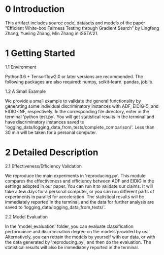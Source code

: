 # 0 Introduction
This artifact includes source code, datasets and models of the paper "Efficient White-box Fairness Testing through Gradient Search" by Lingfeng Zhang, Yueling Zhang, Min Zhang in ISSTA'21.


# 1 Getting Started

1.1 Environment

Python3.6 + Tensorflow2.0 or later versions are recommended.
The following packages are also required: numpy, scikit-learn, pandas, joblib.


1.2 A Small Example

We provide a small example to validate the general functionality by generating some individual discriminatory instances with ADF, EIDIG-5, and EIDIG-INF, respectively. In the corresponding file directory, enter in the terminal 'python test.py'. You will get statistical results in the terminal and have discriminatory instances saved to 'logging_data/logging_data_from_tests/complete_comparison/'. Less than 30 min will be taken for a personal computer.


# 2 Detailed Description

2.1 Effectiveness/Efficiency Validation

We reproduce the main experiments in 'reproducing.py'. This module compares the effectiveness and efficiency between ADF and EIDIG in the settings adopted in our paper. You can run it to validate our claims. It will take a few days for a personal computer, or you can run different parts of experiments in parallel for acceleration. The statistical results will be immediately reported in the terminal, and the data for further analysis are saved to 'logging_data/logging_data_from_tests/'.


2.2 Model Evaluation

In the 'model_evaluation' folder, you can evaluate classification performance and discrimination degree on the models provided by us. Alternatively, you can retrain the models by yourself with our data, or with the data generated by 'reproducing.py', and then do the evaluation. The statistical results will also be immediately reported in the terminal.
